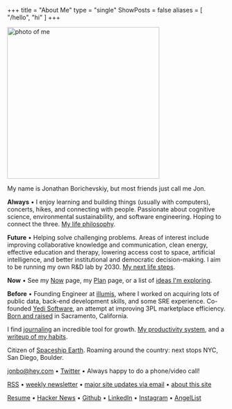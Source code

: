 +++
title = "About Me"
type = "single"
ShowPosts = false
aliases = [
    "/hello",
    "hi"
]
+++

<img src="/profile.png" alt="photo of me" width="350"/>

My name is Jonathan Borichevskiy, but most friends just call me Jon.

**Always** • I enjoy learning and building things (usually with computers), concerts, hikes, and connecting with people. Passionate about cognitive science, environmental sustainability, and software engineering. Hoping to connect the three. [My life philosophy](/posts/up-and-to-where).
 
**Future** • Helping solve challenging problems. Areas of interest include improving collaborative knowledge and communication, clean energy, effective education and therapy, lowering access cost to space, artificial intelligence, and better institutional and democratic decision-making. I aim to be running my own R&D lab by 2030. [My next life steps](/posts/next-steps-2019).

**Now** • See my [Now](/now) page, my [Plan](/plan) page, or a list of [ideas I'm exploring](/ideas).

**Before** • Founding Engineer at [illumis](https://illumis.com/), where I worked on acquiring lots of public data, back-end development skills, and some SRE experience. Co-founded [Yedi Software](https://www.yedi.io/), an attempt at improving 3PL marketplace efficiency. [Born and raised](/posts/on-moving-away) in Sacramento, California. 

I find [journaling](/posts/journaling) an incredible tool for growth. [My productivity system](/posts/concentration-compromise), and a [writeup of my habits](/posts/healthy-living).

Citizen of [Spaceship Earth](https://youtu.be/3ZB2La-oCVI?t=9). Roaming around the country: next stops NYC, San Diego, Boulder.

[jonbo@hey.com](mailto:jonbo@hey.com) • [Twitter](https://twitter.com/jborichevskiy) • Always happy to do a phone/video call!

[RSS](https://jon.bo/posts/index.xml) • [weekly newsletter](https://jborichevskiy.substack.com) • [major site updates via email](https://mailchi.mp/0e81591ed912/jborichevskiy) • [about this site](/about-blog)

[Resume](/borichevskiy_jonathan.pdf) • [Hacker News](https://news.ycombinator.com/user?id=jborichevskiy) • [Github](https://github.com/jborichevskiy) • [LinkedIn](https://www.linkedin.com/in/jborichevskiy/) • [Instagram](https://www.instagram.com/jborichevskiy/) • [AngelList](https://angel.co/jonathanborichevskiy)
